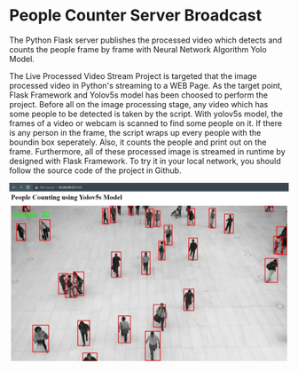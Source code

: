 # People Counter Server Broadcast
 The Python Flask server publishes the processed video which detects and counts the people frame by frame with Neural Network Algorithm Yolo Model.
 
 The Live Processed Video Stream Project is targeted that the image processed video in Python's streaming to a WEB Page. As the target point, Flask Framework and Yolov5s model has been choosed to perform the project. Before all on the image processing stage, any video which has some people to be detected is taken by the script. With yolov5s model, the frames of a video or webcam is scanned to find some people on it. If there is any person in the frame, the script wraps up every people with the boundin box seperately. Also, it counts the people and print out on the frame. Furthermore, all of these processed image is streamed in runtime by designed with Flask Framework. To try it in your local network, you should follow the source code of the project in Github.
 
<p align="center">
 <img src="https://github.com/kadirtuna/LiveProcessedVideoStream/blob/main/Images/LiveProcessedVideoStream.jpg?raw=true">
</img>
</p>
